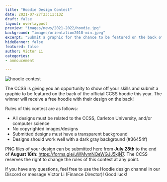 ```yaml
---
title: "Hoodie Design Contest"
date: 2021-07-27T23:11:13Z
draft: false
layout: overlaypost
preview: "images/news/2021-2022/hoodie.jpg"
background: "images/orientation2018-min.jpeg"
excerpt: "Submit a graphic for the chance to be featured on the back of the official CCSS hoodie. "
hideBanner: false
featured: false
author: Victor Li
categories:
- annoucement

---
```

![hoodie contest](/images/news/2021-2022/hoodie.jpg)

The CCSS is giving you an opportunity to show off your skills and submit a graphic to be featured on the back of the official CCSS hoodie this year.  The winner will receive a free hoodie with their design on the back!

Rules of this contest are as follows:
- All designs must be related to the CCSS, Carleton University, and/or computer science
- No copyrighted images/designs
- Submitted designs must have a transparent background
- Designs should work well with a dark gray background (#36454f)

PNG files of your design can be submitted here from **July 28th** to the end of **August 18th**: https://forms.gle/uWMvmNQeWGJJ5kjN7. The CCSS reserves the right to change the rules of this contest at any point.

If you have any questions, feel free to use the Hoodie design channel in our Discord or message Victor Li (Finance Director)! Good luck!
